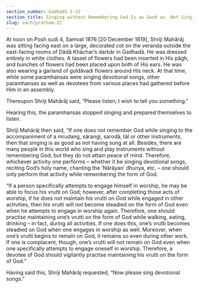 ```yaml
---
section_number: Gadhadã I-22 
section_title: Singing without Remembering God Is as Good as  Not Singing at All; The Digit ‘1’i
slug: vach/pratham-22
---
```

At noon on Posh sudi 4, Samvat 1876 [20 December 1819], Shriji  Mahãrãj was sitting facing east on a large, decorated cot on the veranda outside the east-facing rooms of Dãdã Khãchar’s darbãr in  Gadhadã. He was dressed entirely in white clothes. A tassel of flowers had been inserted in His pãgh, and bunches of flowers had  been placed upon both of His ears. He was also wearing a garland of  guldãvadi flowers around His neck. At that time, while some paramhansas were singing devotional songs, other paramhansas as  well as devotees from various places had gathered before Him in an  assembly.

Thereupon Shriji Mahãrãj said, “Please listen; I wish to tell you  something.”

Hearing this, the paramhansas stopped singing and prepared  themselves to listen.

Shriji Mahãrãj then said, “If one does not remember God while  singing to the accompaniment of a mrudang, sãrangi, sarodã, tãl or  other instruments, then that singing is as good as not having sung at  all. Besides, there are many people in this world who sing and play  instruments without remembering God; but they do not attain peace  of mind. Therefore, whichever activity one performs – whether it be  singing devotional songs, reciting God’s holy name, chanting the ‘Nãrãyan’ dhunya, etc. – one should only perform that activity while  remembering the form of God.

“If a person specifically attempts to engage himself in worship,  he may be able to focus his vrutti on God; however, after completing  those acts of worship, if he does not maintain his vrutti on God while  engaged in other activities, then his vrutti will not become steadied  on the form of God even when he attempts to engage in worship again. Therefore, one should practise maintaining one’s vrutti on the  form of God while walking, eating, drinking – in fact, during all    activities. If one does this, one’s vrutti becomes steadied on God  when one engages in worship as well. Moreover, when one’s vrutti begins to remain on God, it remains so even during other work. If  one is complacent, though, one’s vrutti will not remain on God even  when one specifically attempts to engage oneself in worship.  Therefore, a devotee of God should vigilantly practise maintaining his  vrutti on the form of God.”

Having said this, Shriji Mahãrãj requested, “Now please sing  devotional songs.”


